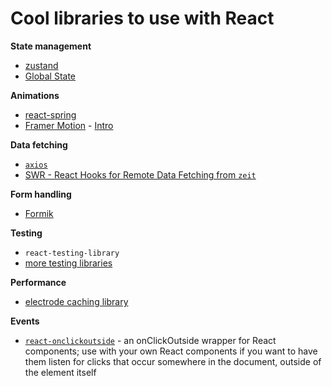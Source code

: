 # Cool libraries to use with React

**State management**

* [zustand](https://github.com/react-spring/zustand)
* [Global State](https://react.christmas/2019/7)


**Animations**

* [react-spring](https://www.react-spring.io/)
* [Framer Motion](https://www.framer.com/motion/) - [Intro](https://react.christmas/2019/3)


**Data fetching**

* [`axios`](../api/axios.md)
* [SWR - React Hooks for Remote Data Fetching from `zeit`](https://swr.now.sh/)


**Form handling**

* [Formik](https://github.com/jaredpalmer/formik)


**Testing**

* `react-testing-library`
* [more testing libraries](react/../testing-libraries.md)

**Performance**   

* [electrode caching library](https://github.com/electrode-io/electrode-react-ssr-caching)


**Events**

* [`react-onclickoutside`](https://github.com/Pomax/react-onclickoutside) - an onClickOutside wrapper for React components; use with your own React components if you want to have them listen for clicks that occur somewhere in the document, outside of the element itself
